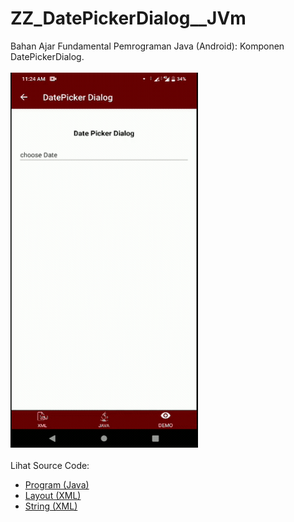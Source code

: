 # ZZ_DatePickerDialog__JVm
Bahan Ajar Fundamental Pemrograman Java (Android): Komponen DatePickerDialog.<br><br>
<img src="https://github.com/RizkyKhapidsyah/ZZ_DatePickerDialog__JVm/blob/master/app/rslts/20200422_112455-1587529525004.gif" height=600px width=300px><br><br>
Lihat Source Code:<br>
- <a href="https://github.com/RizkyKhapidsyah/ZZ_DatePickerDialog__JVm/blob/master/app/src/main/java/com/rk/dpd/MainActivity.java">Program (Java)</a><br>
- <a href="https://github.com/RizkyKhapidsyah/ZZ_DatePickerDialog__JVm/blob/master/app/src/main/res/layout/activity_main.xml">Layout (XML)</a><br>
- <a href="https://github.com/RizkyKhapidsyah/ZZ_DatePickerDialog__JVm/blob/master/app/src/main/res/values/strings.xml">String (XML)</a>
